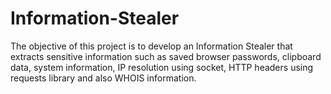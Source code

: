 # Information-Stealer
The objective of this project is to develop an Information Stealer that extracts sensitive information such as saved browser passwords, clipboard data, system information, IP resolution using socket,
HTTP headers using requests library and also WHOIS information.
